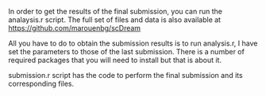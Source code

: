 In order to get the results of the final submission, you can run the analaysis.r script.
The full set of files and data is also available at https://github.com/marouenbg/scDream

All you have to do to obtain the submission results is to run analysis.r, I have set the parameters to those of the last submission. There is a number of required packages that you will need to install but that is about it.

submission.r script has the code to perform the final submission and its corresponding files.